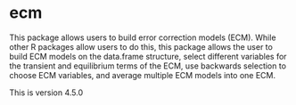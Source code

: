 # ecm

This package allows users to build error correction models (ECM). While other R packages allow users to do this, this package allows the user to build ECM models on the data.frame structure, select different variables for the transient and equilibrium terms of the ECM, use backwards selection to choose ECM variables, and average multiple ECM models into one ECM.  

This is version 4.5.0
